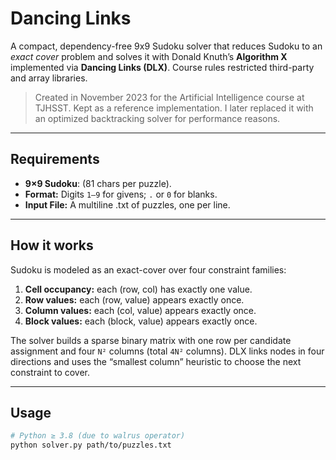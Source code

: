 # Dancing Links

A compact, dependency-free 9x9 Sudoku solver that reduces Sudoku to an *exact cover* problem and solves it with Donald Knuth’s **Algorithm X** implemented via **Dancing Links (DLX)**. Course rules restricted third-party and array libraries.

> Created in November 2023 for the Artificial Intelligence course at TJHSST. Kept as a reference implementation. I later replaced it with an optimized backtracking solver for performance reasons.

---
## Requirements

- **9×9 Sudoku**: (81 chars per puzzle).
- **Format:** Digits `1–9` for givens; `.` or `0` for blanks.
- **Input File:** A multiline .txt of puzzles, one per line.

---
## How it works

Sudoku is modeled as an exact-cover over four constraint families:

1. **Cell occupancy:** each (row, col) has exactly one value.  
2. **Row values:** each (row, value) appears exactly once.  
3. **Column values:** each (col, value) appears exactly once.  
4. **Block values:** each (block, value) appears exactly once.

The solver builds a sparse binary matrix with one row per candidate assignment and four `N²` columns (total `4N²` columns). DLX links nodes in four directions and uses the “smallest column” heuristic to choose the next constraint to cover.

---
## Usage

```bash
# Python ≥ 3.8 (due to walrus operator)
python solver.py path/to/puzzles.txt
```
